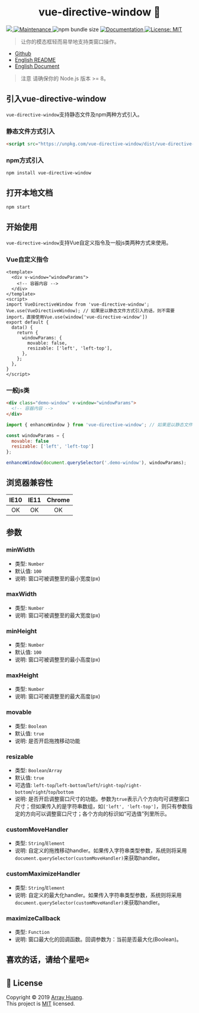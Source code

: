 <h1 align="center">vue-directive-window 👋</h1>
<p>
  <a href="https://www.npmjs.com/package/vue-directive-window" target="_blank">
    <img src="https://img.shields.io/npm/v/vue-directive-window.svg?cacheSeconds=2592000" />
  </a>
  <a href="https://www.npmjs.com/package/vue-directive-window" target="_blank">
    <img alt="Maintenance" src="https://img.shields.io/npm/dw/vue-directive-window.svg?cacheSeconds=2592000" />
  </a>
  <img alt="npm bundle size" src="https://img.shields.io/bundlephobia/min/vue-directive-window.svg?cacheSeconds=2592000" />
  <a href="https://array-huang.github.io/vue-directive-window">
    <img alt="Documentation" src="https://img.shields.io/badge/documentation-yes-brightgreen.svg" target="_blank" />
  </a>
  <a href="https://github.com/Array-Huang/vue-directive-window/blob/master/LICENSE">
    <img alt="License: MIT" src="https://img.shields.io/badge/License-MIT-yellow.svg" target="_blank" />
  </a>
  
</p>

> 让你的模态框轻而易举地支持类窗口操作。

- [Github](https://github.com/Array-Huang/vue-directive-window)
- [English README](https://github.com/ElemeFE/element/blob/dev/README.md)
- [English Document](https://array-huang.github.io/vue-directive-window/)

> 注意 请确保你的 Node.js 版本 >= 8。 

## 引入vue-directive-window
`vue-directive-window`支持静态文件及npm两种方式引入。

### 静态文件方式引入
```html
<script src="https://unpkg.com/vue-directive-window/dist/vue-directive-window.umd.min.js"></script>
```

### npm方式引入
```bash
npm install vue-directive-window
```

## 打开本地文档
```bash
npm start
```

## 开始使用
`vue-directive-window`支持Vue自定义指令及一般js类两种方式来使用。

### Vue自定义指令
```vue
<template>
  <div v-window="windowParams">
    <!-- 容器内容 -->
  </div>
</template>
<script>
import VueDirectiveWindow from 'vue-directive-window';
Vue.use(VueDirectiveWindow); // 如果是以静态文件方式引入的话，则不需要 import，直接使用Vue.use(window['vue-directive-window'])
export default {
  data() {
    return {
      windowParams: {
        movable: false,
        resizable: ['left', 'left-top'],
      },
    };
  },
}
</script>
```

### 一般js类
```html
<div class="demo-window" v-window="windowParams">
  <!-- 容器内容 -->
</div>
```

```javascript
import { enhanceWindow } from 'vue-directive-window'; // 如果是以静态文件方式引入的话,则是const enhanceWindow = window['vue-directive-window'].enhanceWindow;

const windowParams = {
  movable: false
  resizable: ['left', 'left-top']
};

enhanceWindow(document.querySelector('.demo-window'), windowParams);
```

## 浏览器兼容性
| IE10 | IE11 | Chrome |
| :---: | :---: | :---: |
| OK | OK | OK |

## 参数

### minWidth
- 类型: `Number`
- 默认值: `100`
- 说明: 窗口可被调整至的最小宽度(px)

### maxWidth
- 类型: `Number`
- 说明: 窗口可被调整至的最大宽度(px)

### minHeight
- 类型: `Number`
- 默认值: `100`
- 说明: 窗口可被调整至的最小高度(px)

### maxHeight
- 类型: `Number`
- 说明: 窗口可被调整至的最大高度(px)

### movable
- 类型: `Boolean`
- 默认值: `true`
- 说明: 是否开启拖拽移动功能

### resizable
- 类型: `Boolean`/`Array`
- 默认值: `true`
- 可选值: `left-top`/`left-bottom`/`left`/`right-top`/`right-bottom`/`right`/`top`/`bottom`
- 说明: 是否开启调整窗口尺寸的功能。参数为`true`表示八个方向均可调整窗口尺寸；但如果传入的是字符串数组，如`['left', 'left-top']`，则只有参数指定的方向可以调整窗口尺寸；各个方向的标识如“可选值”列里所示。

### customMoveHandler
- 类型: `String`/`Element`
- 说明: 自定义的拖拽移动handler。如果传入字符串类型参数，系统则将采用`document.querySelector(customMoveHandler)`来获取handler。

### customMaximizeHandler
- 类型: `String`/`Element`
- 说明: 自定义的最大化handler。如果传入字符串类型参数，系统则将采用`document.querySelector(customMoveHandler)`来获取handler。

### maximizeCallback
- 类型: `Function`
- 说明: 窗口最大化的回调函数。回调参数为：当前是否最大化(Boolean)。

## 喜欢的话，请给个星吧⭐️

## 📝 License

Copyright © 2019 [Array Huang](https://github.com/Array-Huang).<br />
This project is [MIT](https://github.com/Array-Huang/vue-directive-window/blob/master/LICENSE) licensed.
